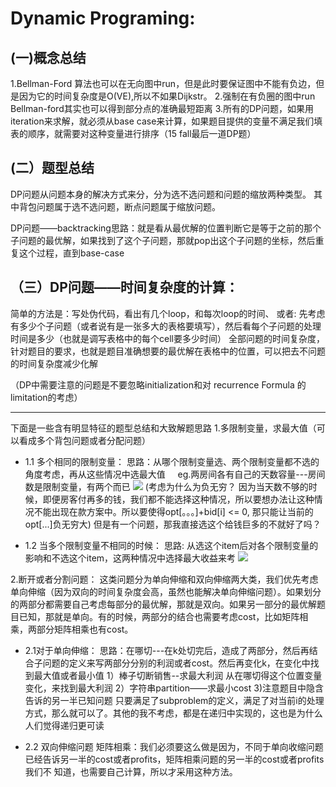 # Dynamic Programing:
## (一)概念总结
1.Bellman-Ford 算法也可以在无向图中run，但是此时要保证图中不能有负边，但是因为它的时间复杂度是O(VE),所以不如果Dijkstr。
2.强制在有负圈的图中run Bellman-ford其实也可以得到部分点的准确最短距离
3.所有的DP问题，如果用iteration来求解，就必须从base case来计算，如果题目提供的变量不满足我们填表的顺序，就需要对这种变量进行排序（15 fall最后一道DP题）

## (二）题型总结
DP问题从问题本身的解决方式来分，分为选不选问题和问题的缩放两种类型。
其中背包问题属于选不选问题，断点问题属于缩放问题。

DP问题——backtracking思路：就是看从最优解的位置判断它是等于之前的那个子问题的最优解，如果找到了这个子问题，那就pop出这个子问题的坐标，然后重复这个过程，直到base-case

## （三）DP问题——时间复杂度的计算：
简单的方法是：写处伪代码，看出有几个loop，和每次loop的时间、
或者: 先考虑有多少个子问题（或者说有是一张多大的表格要填写），然后看每个子问题的处理时间是多少（也就是调写表格中的每个cell要多少时间）
全部问题的时间复杂度，针对题目的要求，也就是题目准确想要的最优解在表格中的位置，可以把去不问题的时间复杂度减少化解

（DP中需要注意的问题是不要忽略initialization和对 recurrence Formula 的limitation的考虑）
************************************************************************************
下面是一些含有明显特征的题型总结和大致解题思路
1.多限制变量，求最大值（可以看成多个背包问题或者分配问题）
   
* 1.1 多个相同的限制变量：
       思路：从哪个限制变量选、两个限制变量都不选的角度考虑，再从这些情况中选最大值
      eg.两房间各有自己的天数容量---房间数是限制变量，有两个而已
      ![](http://chuantu.biz/t6/250/1520663499x-1404817856.png " ")
  (考虑为什么为负无穷？ 因为当天数不够的时候，即便房客付再多的钱，我们都不能选择这种情况，所以要想办法让这种情况不能出现在款方案中。所以要使得opt[。。。]+bid[i] <= 0, 那只能让当前的opt[...]负无穷大)
但是有一个问题，那我直接选这个给钱巨多的不就好了吗？

* 1.2 当多个限制变量不相同的时候：
  思路:  从选这个item后对各个限制变量的影响和不选这个item，这两种情况中选择最大收益来考 
   ![](http://chuantu.biz/t6/250/1520663564x-1404817856.png " ")

2.断开或者分割问题：
   这类问题分为单向伸缩和双向伸缩两大类，我们优先考虑单向伸缩（因为双向的时间复杂度会高，虽然也能解决单向伸缩问题）。如果划分的两部分都需要自己考虑每部分的最优解，那就是双向。如果另一部分的最优解题目已知，那就是单向。有的时候，两部分的结合也需要考虑cost，比如矩阵相乘，两部分矩阵相乘也有cost。 
  
* 2.1对于单向伸缩：
     思路：在哪切---在k处切完后，造成了两部分，然后再结合子问题的定义来写两部分分别的利润或者cost。然后再变化k，在变化中找到最大值或者最小值
1）棒子切断销售--求最大利润
从在哪切得这个位置变量变化，来找到最大利润
2）字符串partition——求最小cost
3)注意题目中隐含告诉的另一半已知问题
只要满足了subproblem的定义，满足了对当前i的处理方式，那么就可以了。其他的我不考虑，都是在递归中实现的，这也是为什么人们觉得递归更可读

* 2.2 双向伸缩问题
    矩阵相乘：我们必须要这么做是因为，不同于单向收缩问题已经告诉另一半的cost或者profits，矩阵相乘问题的另一半的cost或者profits我们不
知道，也需要自己计算，所以才采用这种方法。
